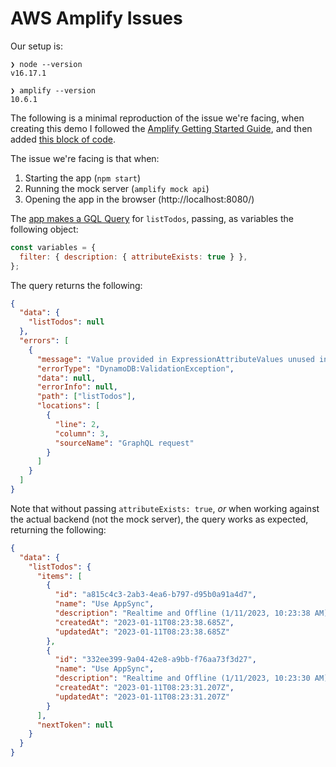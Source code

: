 # AWS Amplify Issues

Our setup is:

```
❯ node --version
v16.17.1

❯ amplify --version
10.6.1
```

The following is a minimal reproduction of the issue we're facing, when creating this demo I followed the [Amplify Getting Started Guide](https://docs.amplify.aws/start/), and then added [this block of code](./src/app.js#L27-L46).

The issue we're facing is that when:

1. Starting the app (`npm start`)
2. Running the mock server (`amplify mock api`)
3. Opening the app in the browser (http://localhost:8080/)

The [app makes a GQL Query](./src/app.js#L28-L45) for `listTodos`, passing, as variables the following object:

```js
const variables = {
  filter: { description: { attributeExists: true } },
};
```

The query returns the following:

```json
{
  "data": {
    "listTodos": null
  },
  "errors": [
    {
      "message": "Value provided in ExpressionAttributeValues unused in expressions: keys: {:description_attributeExists}",
      "errorType": "DynamoDB:ValidationException",
      "data": null,
      "errorInfo": null,
      "path": ["listTodos"],
      "locations": [
        {
          "line": 2,
          "column": 3,
          "sourceName": "GraphQL request"
        }
      ]
    }
  ]
}
```

Note that without passing `attributeExists: true`, _or_ when working against the actual backend (not the mock server), the query works as expected, returning the following:

```json
{
  "data": {
    "listTodos": {
      "items": [
        {
          "id": "a815c4c3-2ab3-4ea6-b797-d95b0a91a4d7",
          "name": "Use AppSync",
          "description": "Realtime and Offline (1/11/2023, 10:23:38 AM)",
          "createdAt": "2023-01-11T08:23:38.685Z",
          "updatedAt": "2023-01-11T08:23:38.685Z"
        },
        {
          "id": "332ee399-9a04-42e8-a9bb-f76aa73f3d27",
          "name": "Use AppSync",
          "description": "Realtime and Offline (1/11/2023, 10:23:30 AM)",
          "createdAt": "2023-01-11T08:23:31.207Z",
          "updatedAt": "2023-01-11T08:23:31.207Z"
        }
      ],
      "nextToken": null
    }
  }
}
```
